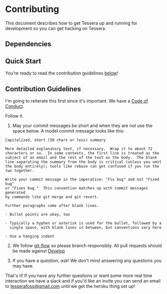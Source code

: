 # Contributing

This document describes how to get Tessera up and running for development so
you can get hacking on Tessera.

## Dependencies

## Quick Start

You're ready to read the contribution guidelines [below](#guidelines)!

## Contribution Guidelines
<div id="guidelines"></div>

I'm going to reiterate this first since it's important. We have a [Code of
Conduct](https://github.com/chasinglogic/tessera/blob/master/code_of_conduct.md). 

Follow it.

1. May your commit messages be short and when they are not use the space below.
   A model commit message looks like this:

```
Capitalized, short (50 chars or less) summary

More detailed explanatory text, if necessary.  Wrap it to about 72
characters or so.  In some contexts, the first line is treated as the
subject of an email and the rest of the text as the body.  The blank
line separating the summary from the body is critical (unless you omit
the body entirely); tools like rebase can get confused if you run the
two together.

Write your commit message in the imperative: "Fix bug" and not "Fixed bug"
or "Fixes bug."  This convention matches up with commit messages generated
by commands like git merge and git revert.

Further paragraphs come after blank lines.

- Bullet points are okay, too

- Typically a hyphen or asterisk is used for the bullet, followed by a
  single space, with blank lines in between, but conventions vary here

- Use a hanging indent

```

2. We follow
   [git-flow](http://nvie.com/posts/a-successful-git-branching-model/) so
   please branch responsibly. All pull requests should be made against
   [Develop](https://github.com/chasinglogic/tessera/tree/develop)

3. If you have a question, *ask*! We don't mind answering any questions you may
   have.

That's it! If you have any further questions or want some more real time
interaction we have a slack and if you'd like an invite you can send an email
to tesserafoss@gmail.com until we get the heroku thing set up!
